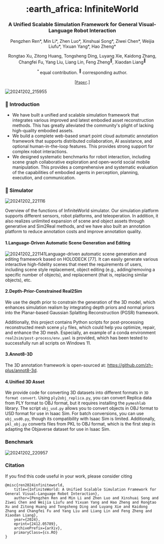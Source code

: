 <div align="center">
<h1> :earth_africa: InfiniteWorld </h1>
<h3>A Unified Scalable Simulation Framework for General Visual-Language Robot Interaction</h3>
    
Pengzhen Ren*, Min Li*, Zhen Luo*, Xinshuai Song*, Ziwei Chen*, Weijia Liufu*, Yixuan Yang*, Hao Zheng*

Rongtao Xu, Zitong Huang, Tongsheng Ding, Luyang Xie, Kaidong Zhang, Changfei Fu, Yang Liu, Liang Lin, Feng Zheng<sup>:email:</sup>, Xiaodan Liang<sup>:email:</sup>

<sup>* </sup>equal contribution.   <sup>:email:</sup> corresponding author.

[[`Paper`](https://arxiv.org/abs/2412.05789).]
</div>

![20241202_215955](https://gitee.com/pzhren/img/raw/master/img/202412022200214.png)

### :rocket: Introduction

* We have built a unified and scalable simulation framework that integrates various improved and latest embodied asset reconstruction methods. This has greatly alleviated the community's plight of lacking high-quality embodied assets.
* We build a complete web-based smart point cloud automatic annotation framework that supports distributed collaboration, AI assistance, and optional human-in-the-loop features. This provides strong support for complex robot interactions.
* We designed systematic benchmarks for robot interaction, including scene graph collaborative exploration and open-world social mobile manipulation. This provides a comprehensive and systematic evaluation of the capabilities of embodied agents in perception, planning, execution, and communication.

### :page_facing_up: Simulator
![20241202_221116](https://gitee.com/pzhren/img/raw/master/img/202412022211180.png)

Overview of the functions of InfiniteWorld simulator.  Our simulation platform supports different sensors, robot platforms, and teleoperation. In addition, it also realizes unlimited expansion of scene and object assets through generative and Sim2Real methods, and we have also built an annotation platform to reduce annotation costs and improve annotation quality.
#### 1.Language-Driven Automatic Scene Generation and Editing
![20241202_221141](https://gitee.com/pzhren/img/raw/master/img/202412022211858.png)Language-driven automatic scene generation and editing framework based on HOLODECK [77]. It can easily generate various interactive high-fidelity scenes that meet the requirements of users, including scene style replacement, object editing (e.g., adding/removing a  specific number of objects), and replacement (that is, replacing similar objects), etc.
#### 2.Depth-Prior-Constrained Real2Sim
We use the depth prior to constrain the generation of the 3D model, which enhances simulation realism by integrating depth priors and normal priors into the Planar-based Gaussian Splatting Reconstruction (PGSR) framework.

Additionally, this project contains Python scripts for post-processing reconstructed mesh scene `ply` files, which could help you optimize, repair, and enhance the 3D mesh. Especially, an example of a conda environment `real2sim/post-process/env.yaml` is provided, which has been tested to successfully run all scripts on Windows 11. 

#### 3.Annot8-3D

The 3D annotation framework is open-sourced at: https://github.com/zh-plus/annot8-3d.

#### 4.Unified 3D Asset

We provide code for converting 3D datasets into different formats in `3D format convert`. Using `ply2obj_replica.py`, you can convert Replica data from PLY format to OBJ format, but it requires installing the `pymeshlab` library. The script `obj_usd.py` allows you to convert objects in OBJ format to USD format for use in Isaac Sim. For batch conversions, you can use `obj_usd0.py`, though its compatibility with Isaac Sim is limited. Additionally, `pkl_obj.py` converts files from PKL to OBJ format, which is the first step in adapting the Objaverse dataset for use in Isaac Sim.

### Benchmark

![20241202_220957](https://gitee.com/pzhren/img/raw/master/img/202412022210150.png)

### Citation

If you find this code useful in your work, please consider citing

```shell
@misc{ren2024infiniteworld,
    title={InfiniteWorld: A Unified Scalable Simulation Framework for General Visual-Language Robot Interaction},
    author={Pengzhen Ren and Min Li and Zhen Luo and Xinshuai Song and Ziwei Chen and Weijia Liufu and Yixuan Yang and Hao Zheng and Rongtao Xu and Zitong Huang and Tongsheng Ding and Luyang Xie and Kaidong Zhang and Changfei Fu and Yang Liu and Liang Lin and Feng Zheng and Xiaodan Liang},
    year={2024},
    eprint={2412.05789},
    archivePrefix={arXiv},
    primaryClass={cs.RO}
}
